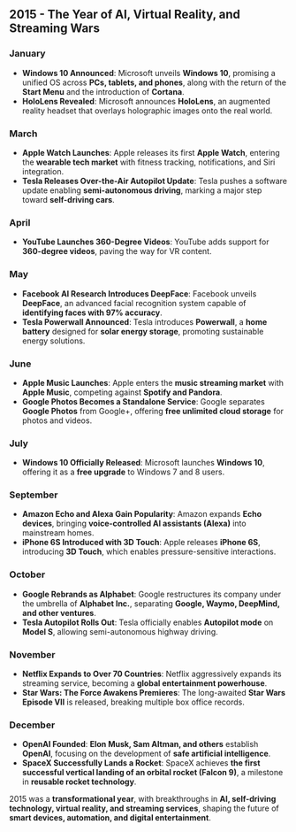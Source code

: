 ## **2015 - The Year of AI, Virtual Reality, and Streaming Wars**  

### **January**  
- **Windows 10 Announced**: Microsoft unveils **Windows 10**, promising a unified OS across **PCs, tablets, and phones**, along with the return of the **Start Menu** and the introduction of **Cortana**.  
- **HoloLens Revealed**: Microsoft announces **HoloLens**, an augmented reality headset that overlays holographic images onto the real world.  

### **March**  
- **Apple Watch Launches**: Apple releases its first **Apple Watch**, entering the **wearable tech market** with fitness tracking, notifications, and Siri integration.  
- **Tesla Releases Over-the-Air Autopilot Update**: Tesla pushes a software update enabling **semi-autonomous driving**, marking a major step toward **self-driving cars**.  

### **April**  
- **YouTube Launches 360-Degree Videos**: YouTube adds support for **360-degree videos**, paving the way for VR content.  

### **May**  
- **Facebook AI Research Introduces DeepFace**: Facebook unveils **DeepFace**, an advanced facial recognition system capable of **identifying faces with 97% accuracy**.  
- **Tesla Powerwall Announced**: Tesla introduces **Powerwall**, a **home battery** designed for **solar energy storage**, promoting sustainable energy solutions.  

### **June**  
- **Apple Music Launches**: Apple enters the **music streaming market** with **Apple Music**, competing against **Spotify and Pandora**.  
- **Google Photos Becomes a Standalone Service**: Google separates **Google Photos** from Google+, offering **free unlimited cloud storage** for photos and videos.  

### **July**  
- **Windows 10 Officially Released**: Microsoft launches **Windows 10**, offering it as a **free upgrade** to Windows 7 and 8 users.  

### **September**  
- **Amazon Echo and Alexa Gain Popularity**: Amazon expands **Echo devices**, bringing **voice-controlled AI assistants (Alexa)** into mainstream homes.  
- **iPhone 6S Introduced with 3D Touch**: Apple releases **iPhone 6S**, introducing **3D Touch**, which enables pressure-sensitive interactions.  

### **October**  
- **Google Rebrands as Alphabet**: Google restructures its company under the umbrella of **Alphabet Inc.**, separating **Google, Waymo, DeepMind, and other ventures**.  
- **Tesla Autopilot Rolls Out**: Tesla officially enables **Autopilot mode** on **Model S**, allowing semi-autonomous highway driving.  

### **November**  
- **Netflix Expands to Over 70 Countries**: Netflix aggressively expands its streaming service, becoming a **global entertainment powerhouse**.  
- **Star Wars: The Force Awakens Premieres**: The long-awaited **Star Wars Episode VII** is released, breaking multiple box office records.  

### **December**  
- **OpenAI Founded**: **Elon Musk, Sam Altman, and others** establish **OpenAI**, focusing on the development of **safe artificial intelligence**.  
- **SpaceX Successfully Lands a Rocket**: SpaceX achieves **the first successful vertical landing of an orbital rocket (Falcon 9)**, a milestone in **reusable rocket technology**.  

2015 was a **transformational year**, with breakthroughs in **AI, self-driving technology, virtual reality, and streaming services**, shaping the future of **smart devices, automation, and digital entertainment**.
